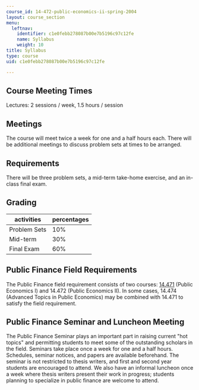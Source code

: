 ```yaml
---
course_id: 14-472-public-economics-ii-spring-2004
layout: course_section
menu:
  leftnav:
    identifier: c1e0febb278087b00e7b5196c97c12fe
    name: Syllabus
    weight: 10
title: Syllabus
type: course
uid: c1e0febb278087b00e7b5196c97c12fe

---
```


Course Meeting Times
--------------------

Lectures: 2 sessions / week, 1.5 hours / session

Meetings
--------

The course will meet twice a week for one and a half hours each. There will be additional meetings to discuss problem sets at times to be arranged.

Requirements
------------

There will be three problem sets, a mid-term take-home exercise, and an in-class final exam.

Grading
-------

| activities | percentages |
| --- | --- |
| Problem Sets | 10% |
| Mid-term | 30% |
| Final Exam | 60% 

Public Finance Field Requirements
---------------------------------

The Public Finance field requirement consists of two courses: [14.471](/courses/14-471-public-economics-i-fall-2012/) (Public Economics I) and 14.472 (Public Economics II). In some cases, 14.474 (Advanced Topics in Public Economics) may be combined with 14.471 to satisfy the field requirement.

Public Finance Seminar and Luncheon Meeting
-------------------------------------------

The Public Finance Seminar plays an important part in raising current "hot topics" and permitting students to meet some of the outstanding scholars in the field. Seminars take place once a week for one and a half hours. Schedules, seminar notices, and papers are available beforehand. The seminar is not restricted to thesis writers, and first and second year students are encouraged to attend. We also have an informal luncheon once a week where thesis writers present their work in progress; students planning to specialize in public finance are welcome to attend.